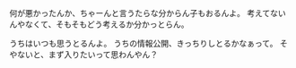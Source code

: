 何が悪かったんか、ちゃーんと言うたらな分からん子もおるんよ。
考えてないんやなくて、そもそもどう考えるか分かっとらん。

うちはいつも思うとるんよ。
うちの情報公開、きっちりしとるかなぁって。
そやないと、まず入りたいって思わんやん？
